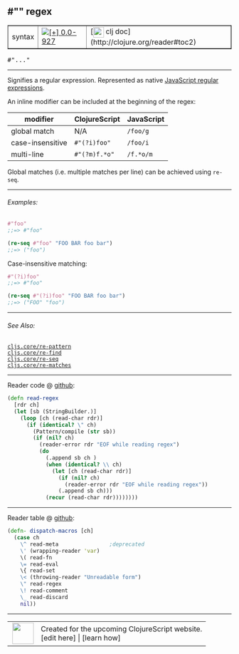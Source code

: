 ## #"" regex



 <table border="1">
<tr>
<td>syntax</td>
<td><a href="https://github.com/cljsinfo/cljs-api-docs/tree/0.0-927"><img valign="middle" alt="[+] 0.0-927" title="Added in 0.0-927" src="https://img.shields.io/badge/+-0.0--927-lightgrey.svg"></a> </td>
<td>
[<img height="24px" valign="middle" src="http://i.imgur.com/1GjPKvB.png"> clj doc](http://clojure.org/reader#toc2)
</td>
</tr>
</table>

<samp>#"..."</samp><br>

---


Signifies a regular expression. Represented as native [JavaScript regular expressions].

[JavaScript regular expressions]:https://developer.mozilla.org/en-US/docs/Web/JavaScript/Guide/Regular_Expressions

An inline modifier can be included at the beginning of the regex:

|  modifier          | ClojureScript | JavaScript |
|--------------------|---------------|------------|
|  global match      | N/A           | `/foo/g`   |
|  case-insensitive  | `#"(?i)foo"`  | `/foo/i`   |
|  multi-line        | `#"(?m)f.*o"` | `/f.*o/m`  |

Global matches (i.e. multiple matches per line) can be achieved using `re-seq`.

---

###### Examples:

```clj
#"foo"
;;=> #"foo"

(re-seq #"foo" "FOO BAR foo bar")
;;=> ("foo")
```

Case-insensitive matching:

```clj
#"(?i)foo"
;;=> #"foo"

(re-seq #"(?i)foo" "FOO BAR foo bar")
;;=> ("FOO" "foo")
```

---

###### See Also:

[`cljs.core/re-pattern`](cljs.core_re-pattern.md)<br>
[`cljs.core/re-find`](cljs.core_re-find.md)<br>
[`cljs.core/re-seq`](cljs.core_re-seq.md)<br>
[`cljs.core/re-matches`](cljs.core_re-matches.md)<br>

---





Reader code @ [github](https://github.com/clojure/tools.reader/blob/tools.reader-0.7.5/src/main/clojure/clojure/tools/reader/impl/commons.clj#L121-L136):

```clj
(defn read-regex
  [rdr ch]
  (let [sb (StringBuilder.)]
    (loop [ch (read-char rdr)]
      (if (identical? \" ch)
        (Pattern/compile (str sb))
        (if (nil? ch)
          (reader-error rdr "EOF while reading regex")
          (do
            (.append sb ch )
            (when (identical? \\ ch)
              (let [ch (read-char rdr)]
                (if (nil? ch)
                  (reader-error rdr "EOF while reading regex"))
                (.append sb ch)))
            (recur (read-char rdr))))))))
```

<!--
Repo - tag - source tree - lines:

 <pre>
tools.reader @ tools.reader-0.7.5
└── src
    └── main
        └── clojure
            └── clojure
                └── tools
                    └── reader
                        └── impl
                            └── <ins>[commons.clj:121-136](https://github.com/clojure/tools.reader/blob/tools.reader-0.7.5/src/main/clojure/clojure/tools/reader/impl/commons.clj#L121-L136)</ins>
</pre>
-->

---
Reader table @ [github](https://github.com/clojure/tools.reader/blob/tools.reader-0.7.5/src/main/clojure/clojure/tools/reader.clj#L565-L576):

```clj
(defn- dispatch-macros [ch]
  (case ch
    \^ read-meta                ;deprecated
    \' (wrapping-reader 'var)
    \( read-fn
    \= read-eval
    \{ read-set
    \< (throwing-reader "Unreadable form")
    \" read-regex
    \! read-comment
    \_ read-discard
    nil))
```

<!--
Repo - tag - source tree - lines:

 <pre>
tools.reader @ tools.reader-0.7.5
└── src
    └── main
        └── clojure
            └── clojure
                └── tools
                    └── <ins>[reader.clj:565-576](https://github.com/clojure/tools.reader/blob/tools.reader-0.7.5/src/main/clojure/clojure/tools/reader.clj#L565-L576)</ins>
</pre>
-->

---



 <table>
<tr><td>
<img valign="middle" align="right" width="48px" src="http://i.imgur.com/Hi20huC.png">
</td><td>
Created for the upcoming ClojureScript website.<br>
[edit here] | [learn how]
</td></tr></table>

[edit here]:https://github.com/cljsinfo/cljs-api-docs/blob/master/cljsdoc/syntax_regex.cljsdoc
[learn how]:https://github.com/cljsinfo/cljs-api-docs/wiki/cljsdoc-files

<!--

This information was too distracting to show to readers, but I'll leave it
commented here since it is helpful to:

- pretty-print the data used to generate this document
- and show how to retrieve that data



The API data for this symbol:

```clj
{:description "Signifies a regular expression. Represented as native [JavaScript regular expressions].\n\n[JavaScript regular expressions]:https://developer.mozilla.org/en-US/docs/Web/JavaScript/Guide/Regular_Expressions\n\nAn inline modifier can be included at the beginning of the regex:\n\n|  modifier          | ClojureScript | JavaScript |\n|--------------------|---------------|------------|\n|  global match      | N/A           | `/foo/g`   |\n|  case-insensitive  | `#\"(?i)foo\"`  | `/foo/i`   |\n|  multi-line        | `#\"(?m)f.*o\"` | `/f.*o/m`  |\n\nGlobal matches (i.e. multiple matches per line) can be achieved using `re-seq`.",
 :ns "syntax",
 :name "regex",
 :history [["+" "0.0-927"]],
 :type "syntax",
 :related ["cljs.core/re-pattern"
           "cljs.core/re-find"
           "cljs.core/re-seq"
           "cljs.core/re-matches"],
 :full-name-encode "syntax_regex",
 :extra-sources ({:code "(defn read-regex\n  [rdr ch]\n  (let [sb (StringBuilder.)]\n    (loop [ch (read-char rdr)]\n      (if (identical? \\\" ch)\n        (Pattern/compile (str sb))\n        (if (nil? ch)\n          (reader-error rdr \"EOF while reading regex\")\n          (do\n            (.append sb ch )\n            (when (identical? \\\\ ch)\n              (let [ch (read-char rdr)]\n                (if (nil? ch)\n                  (reader-error rdr \"EOF while reading regex\"))\n                (.append sb ch)))\n            (recur (read-char rdr))))))))",
                  :title "Reader code",
                  :repo "tools.reader",
                  :tag "tools.reader-0.7.5",
                  :filename "src/main/clojure/clojure/tools/reader/impl/commons.clj",
                  :lines [121 136]}
                 {:code "(defn- dispatch-macros [ch]\n  (case ch\n    \\^ read-meta                ;deprecated\n    \\' (wrapping-reader 'var)\n    \\( read-fn\n    \\= read-eval\n    \\{ read-set\n    \\< (throwing-reader \"Unreadable form\")\n    \\\" read-regex\n    \\! read-comment\n    \\_ read-discard\n    nil))",
                  :title "Reader table",
                  :repo "tools.reader",
                  :tag "tools.reader-0.7.5",
                  :filename "src/main/clojure/clojure/tools/reader.clj",
                  :lines [565 576]}),
 :usage ["#\"...\""],
 :examples [{:id "dacf80",
             :content "```clj\n#\"foo\"\n;;=> #\"foo\"\n\n(re-seq #\"foo\" \"FOO BAR foo bar\")\n;;=> (\"foo\")\n```\n\nCase-insensitive matching:\n\n```clj\n#\"(?i)foo\"\n;;=> #\"foo\"\n\n(re-seq #\"(?i)foo\" \"FOO BAR foo bar\")\n;;=> (\"FOO\" \"foo\")\n```"}],
 :full-name "syntax/regex",
 :display "#\"\" regex",
 :clj-doc "http://clojure.org/reader#toc2"}

```

Retrieve the API data for this symbol:

```clj
;; from Clojure REPL
(require '[clojure.edn :as edn])
(-> (slurp "https://raw.githubusercontent.com/cljsinfo/cljs-api-docs/catalog/cljs-api.edn")
    (edn/read-string)
    (get-in [:symbols "syntax/regex"]))
```

-->

